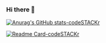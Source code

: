 ### Hi there 👋

<!--
**AnasElkalla/AnasElkalla** is a ✨ _special_ ✨ repository because its `README.md` (this file) appears on your GitHub profile.

Here are some ideas to get you started:

- 🔭 I’m currently working on ...
- 🌱 I’m currently learning ...
- 👯 I’m looking to collaborate on ...
- 🤔 I’m looking for help with ...
- 💬 Ask me about ...
- 📫 How to reach me: ...
- 😄 Pronouns: ...
- ⚡ Fun fact: ...
-->
<!-- [![Anurag's GitHub stats](https://github-readme-stats.vercel.app/api?username=AnasElkalla)](https://github.com/AnasElkalla/github-readme-stats) -->
[![Anurag's GitHub stats-codeSTACKr](https://github-readme-stats.vercel.app/api?username=AnasElkalla&show_icons=true&theme=codeSTACKr#gh-dark-mode-only)](https://github.com/AnasElkalla/github-readme-stats#gh-codeSTACKr-mode-only)

[![Readme Card-codeSTACKr ](https://github-readme-stats.vercel.app/api/pin/?username=AnasElkalla&repo=github-readme-stats)](https://github.com/AnasElkalla/github-readme-stats)
